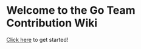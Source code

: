 # Welcome to the Go Team Contribution Wiki

[Click here](https://github.com/GoTeam42/go-team-docs/wiki) to get started!
